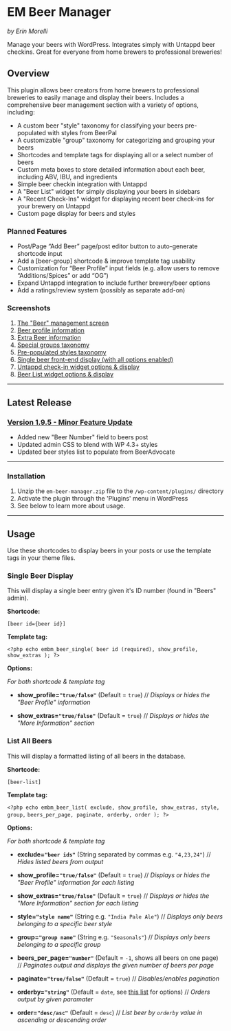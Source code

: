 # EM Beer Manager #

*by Erin Morelli*

Manage your beers with WordPress. Integrates simply with Untappd beer checkins. Great for everyone from home brewers to professional breweries!


## Overview ###

This plugin allows beer creators from home brewers to professional breweries to easily manage and display their beers. Includes a comprehensive beer management section with a variety of options, including:

* A custom beer "style" taxonomy for classifying your beers pre-populated with styles from BeerPal
* A customizable "group" taxonomy for categorizing and grouping your beers
* Shortcodes and template tags for displaying all or a select number of beers
* Custom meta boxes to store detailed information about each beer, including ABV, IBU, and ingredients
* Simple beer checkin integration with Untappd
* A "Beer List" widget for simply displaying your beers in sidebars
* A "Recent Check-Ins" widget for displaying recent beer check-ins for your brewery on Untappd
* Custom page display for beers and styles

### Planned Features ###

* Post/Page “Add Beer” page/post editor button to auto-generate shortcode input
* Add a [beer-group] shortcode & improve template tag usability
* Customization for “Beer Profile” input fields (e.g. allow users to remove “Additions/Spices” or add “OG”)
* Expand Untappd integration to include further brewery/beer options
* Add a ratings/review system (possibly as separate add-on)

### Screenshots ###

1. [The "Beer" management screen](https://bitbucket.org/repo/jbBK97/images/2094199255-screenshot-1.jpg)
2. [Beer profile information](https://bitbucket.org/repo/jbBK97/images/3661523039-screenshot-2.jpg)
3. [Extra Beer information](https://bitbucket.org/repo/jbBK97/images/489714407-screenshot-3.jpg)
4. [Special groups taxonomy](https://bitbucket.org/repo/jbBK97/images/1441219431-screenshot-4.jpg)
5. [Pre-populated styles taxonomy](https://bitbucket.org/repo/jbBK97/images/124939507-screenshot-5.jpg)
6. [Single beer front-end display (with all options enabled)](https://bitbucket.org/repo/jbBK97/images/4234449303-screenshot-6.jpg)
7. [Untappd check-in widget options & display](https://bitbucket.org/repo/jbBK97/images/924423916-screenshot-7.jpg)
8. [Beer List widget options & display](https://bitbucket.org/repo/jbBK97/images/2556482217-screenshot-8.jpg)



*****


## Latest Release ##


### [Version 1.9.5 - Minor Feature Update](https://bitbucket.org/ErinMorelli/em-beer-manager/get/v1.9.5.zip) ###
* Added new "Beer Number" field to beers post
* Updated admin CSS to blend with WP 4.3+ styles
* Updated beer styles list to populate from BeerAdvocate



*****


### Installation ###

1. Unzip the `em-beer-manager.zip` file to the `/wp-content/plugins/` directory
1. Activate the plugin through the 'Plugins' menu in WordPress
1. See below to learn more about usage.


*****

## Usage ##


Use these shortcodes to display beers in your posts or use the template tags in your theme files.


### Single Beer Display ###

This will display a single beer entry given it's ID number (found in "Beers" admin).

__Shortcode:__

`[beer id={beer id}]`

__Template tag:__

`<?php echo embm_beer_single( beer id (required), show_profile, show_extras ); ?>`


__Options:__

_For both shortcode & template tag_

* __show_profile=`"true/false"`__ (Default = `true`) // *Displays or hides the "Beer Profile" information*

* __show_extras=`"true/false"`__ (Default = `true`) // *Displays or hides the "More Information" section*


### List All Beers ###

This will display a formatted listing of all beers in the database.

__Shortcode:__

`[beer-list]`

__Template tag:__

`<?php echo embm_beer_list( exclude, show_profile, show_extras, style, group,`
`beers_per_page, paginate, orderby, order ); ?>`


__Options:__

_For both shortcode & template tag_

* __exclude=`"beer ids"`__ (String separated by commas e.g. `"4,23,24"`) // *Hides listed beers from output*

* __show_profile=`"true/false"`__ (Default = `true`) // *Displays or hides the "Beer Profile" information for each listing*

* __show_extras=`"true/false"`__ (Default = `true`) // *Displays or hides the "More Information" section for each listing*

* __style=`"style name"`__ (String e.g. `"India Pale Ale"`) // *Displays only beers belonging to a specific beer style*

* __group=`"group name"`__ (String e.g. `"Seasonals"`) // *Displays only beers belonging to a specific group*

* __beers\_per\_page=`"number"`__ (Default = `-1`, shows all beers on one page) // *Paginates output and displays the given number of beers per page*

* __paginate=`"true/false"`__ (Default = `true`) // *Disables/enables pagination*

* __orderby=`"string"`__ (Default = `date`, see [this list](http://codex.wordpress.org/Class_Reference/WP_Query#Order_.26_Orderby_Parameters) for options) // *Orders output by given paramater*

* __order=`"desc/asc"`__ (Default = `desc`) // *List beer by `orderby` value in ascending or descending order*